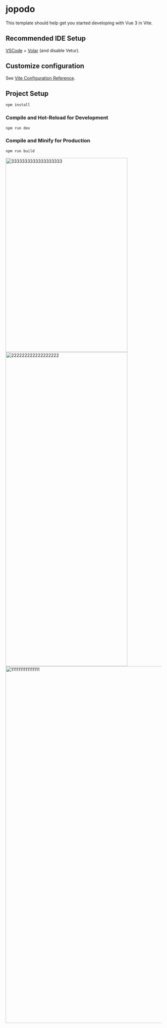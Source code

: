 # jopodo

This template should help get you started developing with Vue 3 in Vite.

## Recommended IDE Setup

[VSCode](https://code.visualstudio.com/) + [Volar](https://marketplace.visualstudio.com/items?itemName=Vue.volar) (and disable Vetur).

## Customize configuration

See [Vite Configuration Reference](https://vite.dev/config/).

## Project Setup

```sh
npm install
```

### Compile and Hot-Reload for Development

```sh
npm run dev
```

### Compile and Minify for Production

```sh
npm run build
```



<img width="393" height="626" alt="3333333333333333333" src="https://github.com/user-attachments/assets/669fb970-f45d-4e09-8ec4-c8621adfce84" />
<img width="393" height="1013" alt="222222222222222222" src="https://github.com/user-attachments/assets/12e66293-1ea5-4237-83c6-291b6d63276b" />
<img width="590" height="1151" alt="1111111111111111" src="https://github.com/user-attachments/assets/433a2819-4d30-4fbc-8687-3648d786eb44" />
